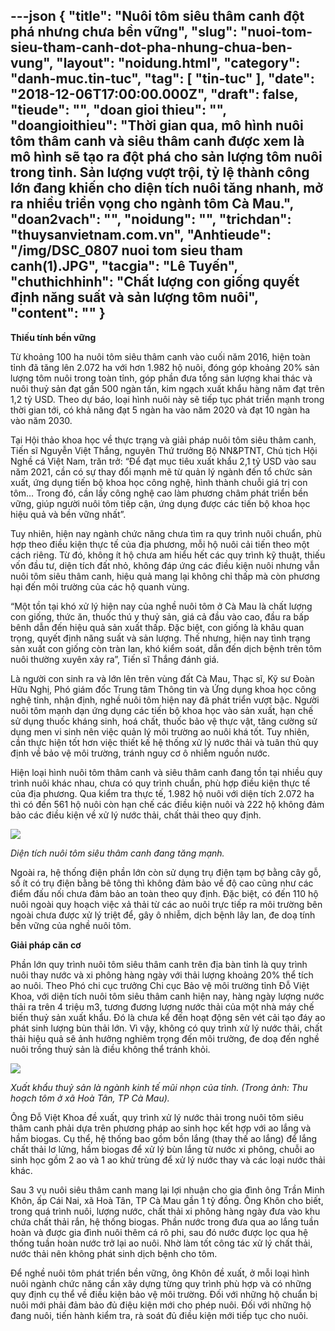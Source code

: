 ---json
{
    "title": "Nuôi tôm siêu thâm canh đột phá nhưng chưa bền vững",
    "slug": "nuoi-tom-sieu-tham-canh-dot-pha-nhung-chua-ben-vung",
    "layout": "noidung.html",
    "category": "danh-muc.tin-tuc",
    "tag": [
        "tin-tuc"
    ],
    "date": "2018-12-06T17:00:00.000Z",
    "draft": false,
    "tieude": "",
    "doan gioi thieu": "",
    "doangioithieu": "Thời gian qua, mô hình nuôi tôm thâm canh và siêu thâm canh được xem là mô hình sẽ tạo ra đột phá cho sản lượng tôm nuôi trong tỉnh. Sản lượng vượt trội, tỷ lệ thành công lớn đang khiến cho diện tích nuôi tăng nhanh, mở ra nhiều triển vọng cho ngành tôm Cà Mau.",
    "doan2vach": "",
    "noidung": "",
    "trichdan": "thuysanvietnam.com.vn",
    "Anhtieude": "/img/DSC_0807 nuoi tom sieu tham canh(1).JPG",
    "tacgia": "Lê Tuyến",
    "chuthichhinh": "Chất lượng con giống quyết định năng suất và sản lượng tôm nuôi",
    "__content__": ""
}
---
<p><strong>Thiếu t&iacute;nh bền vững</strong></p>

<p>Từ khoảng 100 ha nu&ocirc;i t&ocirc;m si&ecirc;u th&acirc;m canh v&agrave;o cuối năm 2016, hiện to&agrave;n tỉnh đ&atilde; tăng l&ecirc;n 2.072 ha với hơn 1.982 hộ nu&ocirc;i, đ&oacute;ng g&oacute;p khoảng 20% sản lượng t&ocirc;m nu&ocirc;i trong to&agrave;n tỉnh, g&oacute;p phần đưa tổng sản lượng khai th&aacute;c v&agrave; nu&ocirc;i thuỷ sản đạt gần 500 ng&agrave;n tấn, kim ngạch xuất khẩu h&agrave;ng năm đạt tr&ecirc;n 1,2 tỷ USD. Theo dự b&aacute;o, loại h&igrave;nh nu&ocirc;i n&agrave;y sẽ tiếp tục ph&aacute;t triển mạnh trong thời gian tới, c&oacute; khả năng đạt 5 ng&agrave;n ha v&agrave;o năm 2020 v&agrave; đạt 10 ng&agrave;n ha v&agrave;o năm 2030.</p>

<p>Tại Hội thảo khoa học về thực trạng v&agrave; giải ph&aacute;p nu&ocirc;i t&ocirc;m si&ecirc;u th&acirc;m canh, Tiến sĩ Nguyễn Việt Thắng, nguy&ecirc;n Thứ trưởng Bộ NN&amp;PTNT, Chủ tịch Hội Nghề c&aacute; Việt Nam, trăn trở: &ldquo;Để đạt mục ti&ecirc;u xuất khẩu 2,1 tỷ USD v&agrave;o sau năm 2021, cần c&oacute; sự thay đổi mạnh mẽ từ quản l&yacute; ng&agrave;nh đến tổ chức sản xuất, ứng dụng tiến bộ khoa học c&ocirc;ng nghệ, h&igrave;nh th&agrave;nh chuỗi gi&aacute; trị con t&ocirc;m&hellip; Trong đ&oacute;, cần lấy c&ocirc;ng nghệ cao l&agrave;m phương ch&acirc;m ph&aacute;t triển bền vững, gi&uacute;p người nu&ocirc;i t&ocirc;m tiếp cận, ứng dụng được c&aacute;c tiến bộ khoa học hiệu quả v&agrave; bền vững nhất&rdquo;.</p>

<p>Tuy nhi&ecirc;n, hiện nay ng&agrave;nh chức năng chưa t&igrave;m ra quy tr&igrave;nh nu&ocirc;i chuẩn, ph&ugrave; hợp theo điều kiện thực tế của địa phương, mỗi hộ nu&ocirc;i cải tiến theo một c&aacute;ch ri&ecirc;ng. Từ đ&oacute;, kh&ocirc;ng &iacute;t hộ chưa am hiểu hết c&aacute;c quy tr&igrave;nh kỹ thuật, thiếu vốn đầu tư, diện t&iacute;ch đất nhỏ, kh&ocirc;ng đ&aacute;p ứng c&aacute;c điều kiện nu&ocirc;i nhưng vẫn nu&ocirc;i t&ocirc;m si&ecirc;u th&acirc;m canh, hiệu quả mang lại kh&ocirc;ng chỉ thấp m&agrave; c&ograve;n phương hại đến m&ocirc;i trường của c&aacute;c hộ quanh v&ugrave;ng.</p>

<p>&ldquo;Một tồn tại kh&oacute; xử l&yacute; hiện nay của nghề nu&ocirc;i t&ocirc;m ở C&agrave; Mau l&agrave; chất lượng con giống, thức ăn, thuốc th&uacute; y thuỷ sản, gi&aacute; cả đầu v&agrave;o cao, đầu ra bấp b&ecirc;nh dẫn đến hiệu quả sản xuất thấp. Đặc biệt, con giống l&agrave; kh&acirc;u quan trọng, quyết định năng suất v&agrave; sản lượng. Thế nhưng, hiện nay t&igrave;nh trạng sản xuất con giống c&ograve;n tr&agrave;n lan, kh&oacute; kiểm so&aacute;t, dẫn đến dịch bệnh tr&ecirc;n t&ocirc;m nu&ocirc;i thường xuy&ecirc;n xảy ra&rdquo;, Tiến sĩ Thắng đ&aacute;nh gi&aacute;.</p>

<p>L&agrave; người con sinh ra v&agrave; lớn l&ecirc;n tr&ecirc;n v&ugrave;ng đất C&agrave; Mau, Thạc sĩ, Kỹ sư Đo&agrave;n Hữu Nghị, Ph&oacute; gi&aacute;m đốc Trung t&acirc;m Th&ocirc;ng tin v&agrave; Ứng dụng khoa học c&ocirc;ng nghệ tỉnh, nhận định, nghề nu&ocirc;i t&ocirc;m hiện nay đ&atilde; ph&aacute;t triển vượt bậc. Người nu&ocirc;i t&ocirc;m mạnh dạn ứng dụng c&aacute;c tiến bộ khoa học v&agrave;o sản xuất, hạn chế sử dụng thuốc kh&aacute;ng sinh, ho&aacute; chất, thuốc bảo vệ thực vật, tăng cường sử dụng men vi sinh n&ecirc;n việc quản l&yacute; m&ocirc;i trường ao nu&ocirc;i kh&aacute; tốt. Tuy nhi&ecirc;n, cần thực hiện tốt hơn việc thiết kế hệ thống xử l&yacute; nước thải v&agrave; tu&acirc;n thủ quy định về bảo vệ m&ocirc;i trường, tr&aacute;nh nguy cơ &ocirc; nhiễm nguồn nước.</p>

<p>Hiện loại h&igrave;nh nu&ocirc;i t&ocirc;m th&acirc;m canh v&agrave; si&ecirc;u th&acirc;m canh đang tồn tại nhiều quy tr&igrave;nh nu&ocirc;i kh&aacute;c nhau, chưa c&oacute; quy tr&igrave;nh chuẩn, ph&ugrave; hợp điều kiện thực tế của địa phương. Qua kiểm tra thực tế, 1.982 hộ nu&ocirc;i với diện t&iacute;ch 2.072 ha th&igrave; c&oacute; đến 561 hộ nu&ocirc;i c&ograve;n hạn chế c&aacute;c điều kiện nu&ocirc;i v&agrave; 222 hộ kh&ocirc;ng đảm bảo c&aacute;c điều kiện về xử l&yacute; nước thải, chất thải theo quy định.</p>

<p><img src="http://baocamau.com.vn/uploads/image/2018/11/29/DSC_0864%20nuoi%20tom%20sieu%20tham%20canh(1).JPG" /></p>

<p><em>Diện t&iacute;ch nu&ocirc;i t&ocirc;m si&ecirc;u th&acirc;m canh đang tăng mạnh.</em>&nbsp;</p>

<p>Ngo&agrave;i ra, hệ thống điện phần lớn c&ograve;n sử dụng trụ điện tạm bợ bằng c&acirc;y gỗ, số &iacute;t c&oacute; trụ điện bằng b&ecirc; t&ocirc;ng th&igrave; kh&ocirc;ng đảm bảo về độ cao cũng như c&aacute;c điểm đấu nối chưa đảm bảo an to&agrave;n theo quy định. Đặc biệt, c&oacute; đến 110 hộ nu&ocirc;i ngo&agrave;i quy hoạch việc xả thải từ c&aacute;c ao nu&ocirc;i trực tiếp ra m&ocirc;i trường b&ecirc;n ngo&agrave;i chưa được xử l&yacute; triệt để, g&acirc;y &ocirc; nhiễm, dịch bệnh l&acirc;y lan, đe doạ t&iacute;nh bền vững của nghề nu&ocirc;i t&ocirc;m.</p>

<p><strong>Giải ph&aacute;p căn cơ</strong></p>

<p>Phần lớn quy tr&igrave;nh nu&ocirc;i t&ocirc;m si&ecirc;u th&acirc;m canh tr&ecirc;n địa b&agrave;n tỉnh l&agrave; quy tr&igrave;nh nu&ocirc;i thay nước v&agrave; xi ph&ocirc;ng h&agrave;ng ng&agrave;y với thải lượng khoảng 20% thể t&iacute;ch ao nu&ocirc;i. Theo Ph&oacute; chi cục trưởng Chi cục Bảo vệ m&ocirc;i trường tỉnh Đỗ Việt Khoa, với diện t&iacute;ch nu&ocirc;i t&ocirc;m si&ecirc;u th&acirc;m canh hiện nay, h&agrave;ng ng&agrave;y lượng nước thải ra tr&ecirc;n 4 triệu m3, tương đương lượng nước thải của một nh&agrave; m&aacute;y chế biến thuỷ sản xuất khẩu. Đ&oacute; l&agrave; chưa kể đến hoạt động s&ecirc;n v&eacute;t cải tạo đ&aacute;y ao ph&aacute;t sinh lượng b&ugrave;n thải lớn. V&igrave; vậy, kh&ocirc;ng c&oacute; quy tr&igrave;nh xử l&yacute; nước thải, chất thải hiệu quả sẽ ảnh hưởng nghi&ecirc;m trọng đến m&ocirc;i trường, đe doạ đến nghề nu&ocirc;i trồng thuỷ sản l&agrave; điều kh&ocirc;ng thể tr&aacute;nh khỏi.</p>

<p><img src="http://baocamau.com.vn/uploads/image/2018/11/29/DSC_0221%20nuoi%20tom%20sieu%20tham%20canh(1).JPG" /></p>

<p><em>Xuất khẩu thuỷ sản l&agrave; ng&agrave;nh kinh tế mũi nhọn của tỉnh. (Trong ảnh: Thu hoạch t&ocirc;m ở x&atilde; Ho&agrave; T&acirc;n, TP C&agrave; Mau).</em>&nbsp;</p>

<p>&Ocirc;ng Đỗ Việt Khoa đề xuất, quy tr&igrave;nh xử l&yacute; nước thải trong nu&ocirc;i t&ocirc;m si&ecirc;u th&acirc;m canh phải dựa tr&ecirc;n phương ph&aacute;p ao sinh học kết hợp với ao lắng v&agrave; hầm biogas. Cụ thể, hệ thống bao gồm bồn lắng (thay thế ao lắng) để lắng chất thải lơ lửng, hầm biogas để xử l&yacute; b&ugrave;n lắng từ nước xi ph&ocirc;ng, chuỗi ao sinh học gồm 2 ao v&agrave; 1 ao khử tr&ugrave;ng để xử l&yacute; nước thay v&agrave; c&aacute;c loại nước thải kh&aacute;c.</p>

<p>Sau 3 vụ nu&ocirc;i si&ecirc;u th&acirc;m canh mang lại lợi nhuận cho gia đ&igrave;nh &ocirc;ng Trần Minh Kh&ocirc;n, ấp C&aacute;i Nai, x&atilde; Ho&agrave; T&acirc;n, TP C&agrave; Mau gần 1 tỷ đồng. &Ocirc;ng Kh&ocirc;n cho biết, trong qu&aacute; tr&igrave;nh nu&ocirc;i, lượng nước, chất thải xi ph&ocirc;ng h&agrave;ng ng&agrave;y đưa v&agrave;o khu chứa chất thải rắn, hệ thống biogas. Phần nước trong đưa qua ao lắng tuần ho&agrave;n v&agrave; được gia đ&igrave;nh nu&ocirc;i th&ecirc;m c&aacute; r&ocirc; phi, sau đ&oacute; nước được lọc qua hệ thống tuần ho&agrave;n nước trở lại ao nu&ocirc;i. Nhờ l&agrave;m tốt c&ocirc;ng t&aacute;c xử l&yacute; chất thải, nước thải n&ecirc;n kh&ocirc;ng ph&aacute;t sinh dịch bệnh cho t&ocirc;m.</p>

<p>Để nghề nu&ocirc;i t&ocirc;m ph&aacute;t triển bền vững, &ocirc;ng Kh&ocirc;n đề xuất, ở mỗi loại h&igrave;nh nu&ocirc;i ng&agrave;nh chức năng cần x&acirc;y dựng từng quy tr&igrave;nh ph&ugrave; hợp v&agrave; c&oacute; những quy định cụ thể về điều kiện bảo vệ m&ocirc;i trường. Đối với những hộ chuẩn bị nu&ocirc;i mới phải đảm bảo đủ điệu kiện mới cho ph&eacute;p nu&ocirc;i. Đối với những hộ đang nu&ocirc;i, tiến h&agrave;nh kiểm tra, r&agrave; so&aacute;t đủ điều kiện mới tiếp tục cho nu&ocirc;i.</p>
